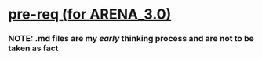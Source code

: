 # [pre-req (for ARENA_3.0)](https://docs.google.com/document/d/1Sq_lg5ru3Oq0a4fWV_RzygHD85HxwwU3DiuWTa86Fr0/edit)

### NOTE: .md files are my *early* thinking process and are not to be taken as fact
